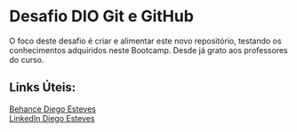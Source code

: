 # Desafio DIO Git e GitHub
O foco deste desafio é criar e alimentar este novo repositório, testando os conhecimentos adquiridos neste Bootcamp.
Desde já grato aos professores do curso.




## Links Úteis:
[Behance Diego Esteves](https://www.behance.net/diegosesteves)
<br>[LinkedIn Diego Esteves](https://www.linkedin.com/in/diegosesteves/)
